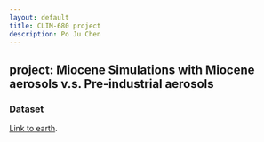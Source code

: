 ```yaml
---
layout: default
title: CLIM-680 project
description: Po Ju Chen
---
```

## project: Miocene Simulations with Miocene aerosols v.s. Pre-industrial aerosols 

### Dataset


[Link to earth](./earth.html).
